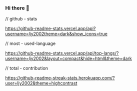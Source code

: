 ### Hi there 👋

// github - stats

https://github-readme-stats.vercel.app/api?username=ljy2002theme=dark&show_icons=true

// most - used-language

https://github-readme-stats.vercel.app/api/top-langs/?username=ljy2002&layout=compact&hide=html&theme=dark

// total - contribution

https://github-readme-streak-stats.herokuapp.com/?user=ljy2002&theme=highcontrast



<!--
**ljy2002/ljy2002** is a ✨ _special_ ✨ repository because its `README.md` (this file) appears on your GitHub profile.

Here are some ideas to get you started:

- 🔭 I’m currently working on ...
- 🌱 I’m currently learning ...
- 👯 I’m looking to collaborate on ...
- 🤔 I’m looking for help with ...
- 💬 Ask me about ...
- 📫 How to reach me: ...
- 😄 Pronouns: ...
- ⚡ Fun fact: ...
-->
